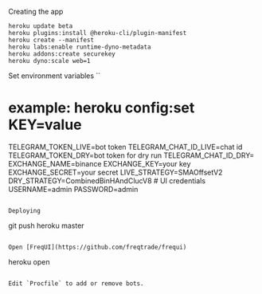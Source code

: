Creating the app
```shell
heroku update beta
heroku plugins:install @heroku-cli/plugin-manifest
heroku create --manifest
heroku labs:enable runtime-dyno-metadata
heroku addons:create securekey
heroku dyno:scale web=1
```

Set environment variables
``
# example: heroku config:set KEY=value
TELEGRAM_TOKEN_LIVE=bot token
TELEGRAM_CHAT_ID_LIVE=chat id
TELEGRAM_TOKEN_DRY=bot token for dry run
TELEGRAM_CHAT_ID_DRY=
EXCHANGE_NAME=binance
EXCHANGE_KEY=your key
EXCHANGE_SECRET=your secret
LIVE_STRATEGY=SMAOffsetV2
DRY_STRATEGY=CombinedBinHAndClucV8
# UI credentials
USERNAME=admin
PASSWORD=admin
```

Deploying
```
git push heroku master
```

Open [FreqUI](https://github.com/freqtrade/frequi)
```
heroku open
```

Edit `Procfile` to add or remove bots.
